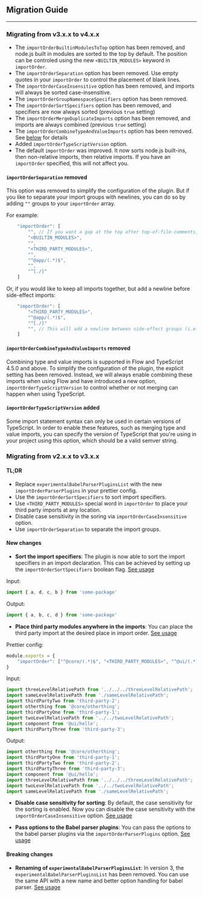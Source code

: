 ## Migration Guide

---

### Migrating from v3.x.x to v4.x.x

- The `importOrderBuiltinModulesToTop` option has been removed, and node.js built in modules are sorted to the top by default.  The position can be controled using the new `<BUILTIN_MODULES>` keyword in `importOrder`.
- The `importOrderSeparation` option has been removed.  Use empty quotes in your `importOrder` to control the placement of blank lines.
- The `importOrderCaseInsensitive` option has been removed, and imports will always be sorted case-insensitive.
- The `importOrderGroupNamespaceSpecifiers` option has been removed.
- The `importOrderSortSpecifiers` option has been removed, and specifiers are now always sorted (previous `true` setting)
- The `importOrderMergeDuplicateImports` option has been removed, and imports are always combined (previous `true` setting)
- The `importOrderCombineTypeAndValueImports` option has been removed.  See [below](#importordercombinetypeandvalueimports-removed) for details
- Added `importOrderTypeScriptVersion` option.
- The default `importOrder` was improved.  It now sorts node.js built-ins, then non-relative imports, then relative imports. If you have an `importOrder` specified, this will not affect you.

#### `importOrderSeparation` removed

This option was removed to simplify the configuration of the plugin. But if you like to separate your import groups with newlines, you can do so by adding `""` groups to your `importOrder` array.

For example:

```js
    "importOrder": [
        "", // If you want a gap at the top after top-of-file-comments, put a separator here!
        "<BUILTIN_MODULES>",
        "",
        "<THIRD_PARTY_MODULES>",
        "",
        "^@app/(.*)$",
        "",
        "^[./]"
    ]
```

Or, if you would like to keep all imports together, but add a newline before side-effect imports:

```js
    "importOrder": [
        "<THIRD_PARTY_MODULES>",
        "^@app/(.*)$",
        "^[./]"
        "", // This will add a newline between side-effect groups (i.e. the chunks that are sorted)
    ]
```

#### `importOrderCombineTypeAndValueImports` removed

Combining type and value imports is supported in Flow and TypeScript 4.5.0 and above.  To simplify the configuration of the plugin, the explicit setting has been removed.  Instead, we will always enable combining these imports when using Flow and have introduced a new option, `importOrderTypeScriptVersion` to control whether or not merging can happen when using TypeScript.

#### `importOrderTypeScriptVersion` added

Some import statement syntax can only be used in certain versions of TypeScript.  In order to enable these features, such as merging type and value imports, you can specify the version of TypeScript that you're using in your project using this option, which should be a valid semver string.


### Migrating from v2.x.x to v3.x.x

#### TL;DR

-   Replace `experimentalBabelParserPluginsList` with the new `importOrderParserPlugins` in your prettier config.
-   Use the `importOrderSortSpecifiers` to sort import specifiers.
-   Use `<THIRD_PARTY_MODULES>` special word in `importOrder` to place your third party imports at any location.
-   Disable case sensitivity in the soring via `importOrderCaseInsensitive` option.
-   Use `importOrderSeparation` to separate the import groups.

#### New changes

-   **Sort the import specifiers**:
    The plugin is now able to sort the import specifiers in an import declaration.
    This can be achieved by setting up the `importOrderSortSpecifiers` boolean flag.
    [See usage](../README.md#importordersortspecifiers)

Input:

```ts
import { a, d, c, b } from 'some-package'
```

Output:

```ts
import { a, b, c, d } from 'some-package'
```

-   **Place third party modules anywhere in the imports**:
    You can place the third party import at the desired place in import order. [See usage](../README.md#importorderseparation)

Prettier config:

```ts
module.exports = {
    "importOrder": ["^@core/(.*)$", "<THIRD_PARTY_MODULES>", "^@ui/(.*)$", "^[./]"]
}
```

Input:

```ts
import threeLevelRelativePath from '../../../threeLevelRelativePath';
import sameLevelRelativePath from './sameLevelRelativePath';
import thirdPartyTwo from 'third-party-2';
import otherthing from '@core/otherthing';
import thirdPartyOne from 'third-party-1';
import twoLevelRelativePath from '../../twoLevelRelativePath';
import component from '@ui/hello';
import thirdPartyThree from 'third-party-3';
```

Output:

```ts
import otherthing from '@core/otherthing';
import thirdPartyOne from 'third-party-1';
import thirdPartyTwo from 'third-party-2';
import thirdPartyThree from 'third-party-3';
import component from '@ui/hello';
import threeLevelRelativePath from '../../../threeLevelRelativePath';
import twoLevelRelativePath from '../../twoLevelRelativePath';
import sameLevelRelativePath from './sameLevelRelativePath';
```

-   **Disable case sensitivity for sorting**:
    By default, the case sensitivity for the sorting is enabled. Now you can disable
    the case sensitivity with the `importOrderCaseInsensitive` option. [See usage](../README.md#importordercaseinsensitive)

-   **Pass options to the Babel parser plugins**:
    You can pass the options to the babel parser plugins via the `importOrderParserPlugins` option. [See usage](../README.md#importorderparserplugins)

#### Breaking changes

-   **Renaming of `experimentalBabelParserPluginsList`**:
    In version 3, the `experimentalBabelParserPluginsList` has been removed. You can
    use the same API with a new name and better option handling for babel parser. [See usage](../README.md#importorderparserplugins)
